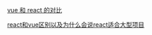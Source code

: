 

[vue 和 react 的对比](https://www.jianshu.com/p/0858f0ee85fd)

[react和vue区别以及为什么会说react适合大型项目](https://www.jianshu.com/p/0858f0ee85fd)

